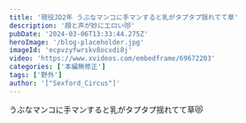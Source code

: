 ```yaml
---
title: '現役JD2年 うぶなマンコに手マンすると乳がタプタプ揺れてて草'
description: '顔と声が妙にエロい😻'
pubDate: '2024-03-06T13:33:44.275Z'
heroImage: '/blog-placeholder.jpg'
imageId: 'ecpvzyfwrskv8ocxdi8j'
video: 'https://www.xvideos.com/embedframe/69672203'
categories: ['本編無修正']
tags: ['野外']
author: '["Sexford_Circus"]'
---
```


うぶなマンコに手マンすると乳がタプタプ揺れてて草😻





